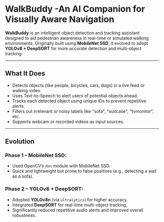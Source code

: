 # WalkBuddy -An AI Companion for Visually Aware Navigation

**WalkBuddy** is an intelligent object detection and tracking assistant designed to aid pedestrian awareness in real-time or simulated walking environments. Originally built using **MobileNet SSD**, it evolved to adopt **YOLOv8 + DeepSORT** for more accurate detection and multi-object tracking.

---

##  What It Does

-  Detects objects (like people, bicycles, cars, dogs) in a live feed or walking video.
-  Uses Text-to-Speech to alert users of potential objects ahead.
-  Tracks each detected object using unique IDs to prevent repetitive alerts.
-  Filters out irrelevant or noisy labels like "sofa", "suitcase", "tvmonitor", etc.
-  Supports webcam or recorded videos as input sources.

---

## Evolution

### Phase 1 – MobileNet SSD:
- Used OpenCV’s `dnn` module with MobileNet SSD.
- Quick and lightweight but prone to false positives (e.g., detecting a wall as a sofa).

### Phase 2 – YOLOv8 + DeepSORT:
- Adopted **YOLOv8n** (via `ultralytics`) for higher accuracy.
- Integrated **DeepSORT** for real-time multi-object tracking.
- Significantly reduced repetitive audio alerts and improved overall robustness.

